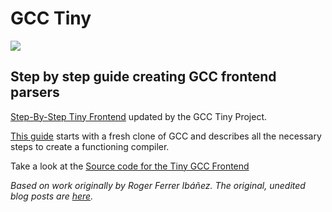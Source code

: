 # GCC Tiny
![](https://readthedocs.org/projects/gcc-tiny-docs-rtd/badge/?version=latest)

## Step by step guide creating GCC frontend parsers

[Step-By-Step Tiny Frontend](http://gcc-tiny-docs-rtd.readthedocs.io/) updated by the GCC Tiny Project.

[This guide](http://gcc-tiny-docs-rtd.readthedocs.io/) starts with a fresh clone of GCC and describes all the necessary steps to create a functioning compiler.

Take a look at the [Source code for the Tiny GCC Frontend](https://github.com/GCC-Tiny/gcc/tree/src-gcc-tiny/gcc/tiny)

*Based on work originally by Roger Ferrer Ibáñez. The original, unedited blog posts are [here](https://thinkingeek.com/gcc-tiny/).*
